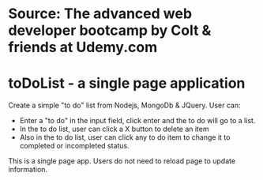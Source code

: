 # Source:  The advanced web developer bootcamp by Colt & friends at Udemy.com
# toDoList - a single page application
Create a simple "to do" list from Nodejs, MongoDb & JQuery.
User can:
  - Enter a "to do" in the input field, click enter and the to do will go to a list.
  - In the to do list, user can click a X button to delete an item
  - Also in the to do list, user can click any to do item to change it to completed or incompleted status.

This is a single page app. Users do not need to reload page to update information.
